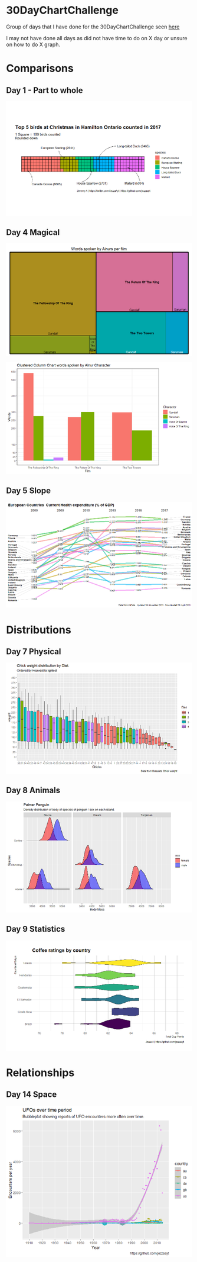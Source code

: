 # 30DayChartChallenge

Group of days that I have done for the 30DayChartChallenge seen [here](https://github.com/Z3tt/30DayChartChallenge_Collection2021)

I may not have done all days as did not have time to do on X day or unsure on how to do X graph. 

# Comparisons
## Day 1 - Part to whole

![Bird waffle plot](https://github.com/jezzaayt/30DayChartChallenge/blob/main/day%201/Bird_waffle_plot.png)

## Day 4 Magical

![Words spoken per Ainur](https://raw.githubusercontent.com/jezzaayt/30DayChartChallenge/main/Day%204/words%20spoken%20per%20film%20per%20ainur.png)


![Clusted column ainur spoken words per film](https://github.com/jezzaayt/30DayChartChallenge/blob/main/Day%204/clustercolumn%20Ainurs.png)

## Day 5 Slope


![European countries current health expenditure (% of GDP)](https://raw.githubusercontent.com/jezzaayt/30DayChartChallenge/main/day%205/European%20Countries.png)


# Distributions 
## Day 7 Physical

![chick weight distribution by diet](https://raw.githubusercontent.com/jezzaayt/30DayChartChallenge/main/day%207/Order%20Chicks%20by%20heaviest.png)


## Day 8 Animals

![Palmer penguins density distribution across penguin species](https://raw.githubusercontent.com/jezzaayt/30DayChartChallenge/main/day%208/Palmer%20Penguins.png)

## Day 9 Statistics 
![Coffee Ratings by Countries](https://github.com/jezzaayt/30DayChartChallenge/blob/main/day%209/coffee_country.png)

# Relationships

## Day 14 Space
![UFOs over time](https://github.com/jezzaayt/30DayChartChallenge/blob/main/day%2014/UFO%20over%20time%20spike.png)
